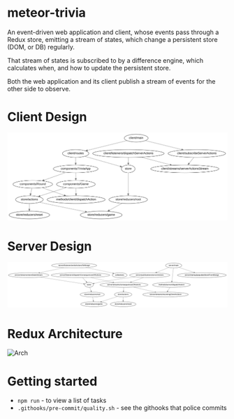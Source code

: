 # meteor-trivia

An event-driven web application and client, whose events pass through a Redux store, emitting a stream of states, which change a persistent store (DOM, or DB) regularly.

That stream of states is subscribed to by a difference engine, which calculates when, and how to update the persistent store.

Both the web application and its client publish a stream of events for the other side to observe.

# Client Design
![Client Dep Graph](doc/deps-client.svg)

# Server Design
![Server Dep Graph](doc/deps-server.svg)

# Redux Architecture
![Arch](https://s3.amazonaws.com/www.deanius.com/images/React-Redux-Architecture.png)

# Getting started

* `npm run` - to view a list of tasks
* `.githooks/pre-commit/quality.sh` - see the githooks that police commits
